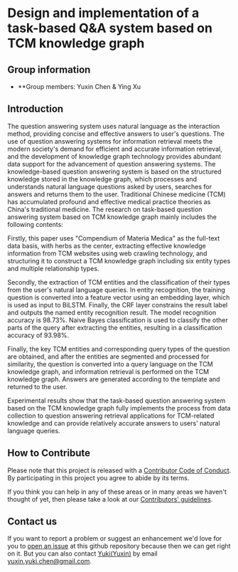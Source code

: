 # Design and implementation of a task-based Q&A system based on TCM knowledge graph

## Group information
- **Group members: Yuxin Chen & Ying Xu

## Introduction
The question answering system uses natural language as the interaction method, providing concise and effective answers to user's questions. The use of question answering systems for information retrieval meets the modern society's demand for efficient and accurate information retrieval, and the development of knowledge graph technology provides abundant data support for the advancement of question answering systems. The knowledge-based question answering system is based on the structured knowledge stored in the knowledge graph, which processes and understands natural language questions asked by users, searches for answers and returns them to the user. Traditional Chinese medicine (TCM) has accumulated profound and effective medical practice theories as China's traditional medicine. The research on task-based question answering system based on TCM knowledge graph mainly includes the following contents:

Firstly, this paper uses "Compendium of Materia Medica" as the full-text data basis, with herbs as the center, extracting effective knowledge information from TCM websites using web crawling technology, and structuring it to construct a TCM knowledge graph including six entity types and multiple relationship types.

Secondly, the extraction of TCM entities and the classification of their types from the user's natural language queries. In entity recognition, the training question is converted into a feature vector using an embedding layer, which is used as input to BiLSTM. Finally, the CRF layer constrains the result label and outputs the named entity recognition result. The model recognition accuracy is 98.73%. Naive Bayes classification is used to classify the other parts of the query after extracting the entities, resulting in a classification accuracy of 93.98%.

Finally, the key TCM entities and corresponding query types of the question are obtained, and after the entities are segmented and processed for similarity, the question is converted into a query language on the TCM knowledge graph, and information retrieval is performed on the TCM knowledge graph. Answers are generated according to the template and returned to the user.

Experimental results show that the task-based question answering system based on the TCM knowledge graph fully implements the process from data collection to question answering retrieval applications for TCM-related knowledge and can provide relatively accurate answers to users' natural language queries.               

## How to Contribute
Please note that this project is released with a [Contributor Code of Conduct](https://github.com/KingOfOrikid/Design-and-implementation-of-a-task-based-Q-A-system-based-on-TCM-knowledge-graph/blob/main/CODE_OF_CONDUCT.md).
By participating in this project you agree to abide by its terms.              
         
If you think you can help in any of these areas or in many areas we haven't thought of yet, then please take a look at our [Contributors' guidelines](https://github.com/KingOfOrikid/Design-and-implementation-of-a-task-based-Q-A-system-based-on-TCM-knowledge-graph/blob/main/CONTRIBUTING.md).          
           
## Contact us
If you want to report a problem or suggest an enhancement we'd love for you to [open an issue](../../issues) at this github repository because then we can get right on it. But you can also contact [Yuki(Yuxin)](https://github.com/KingOfOrikid) by email yuxin.yuki.chen@gmail.com.